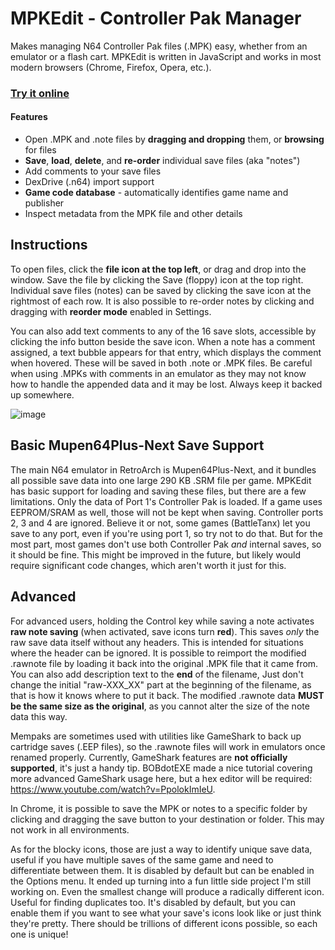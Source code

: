 # MPKEdit - Controller Pak Manager

Makes managing N64 Controller Pak files (.MPK) easy, whether from an emulator or a flash cart. MPKEdit is written in JavaScript and works in most modern browsers (Chrome, Firefox, Opera, etc.).

### [**Try it online**](https://bryc.github.io/mempak)

#### Features

* Open .MPK and .note files by **dragging and dropping** them, or **browsing** for files
* **Save**, **load**, **delete**, and **re-order** individual save files (aka "notes")
* Add comments to your save files
* DexDrive (.n64) import support
* **Game code database** - automatically identifies game name and publisher
* Inspect metadata from the MPK file and other details

## Instructions

To open files, click the **file icon at the top left**, or drag and drop into the window. Save the file by clicking the Save (floppy) icon at the top right. Individual save files (notes) can be saved by clicking the save icon at the rightmost of each row. It is also possible to re-order notes by clicking and dragging with **reorder mode** enabled in Settings.

You can also add text comments to any of the 16 save slots, accessible by clicking the info button beside the save icon. When a note has a comment assigned, a text bubble appears for that entry, which displays the comment when hovered. These will be saved in both .note or .MPK files. Be careful when using .MPKs with comments in an emulator as they may not know how to handle the appended data and it may be lost. Always keep it backed up somewhere.

![image](https://user-images.githubusercontent.com/1408749/44122120-7ba24680-9ff0-11e8-8997-b84e3a5378a8.png)

## Basic Mupen64Plus-Next Save Support

The main N64 emulator in RetroArch is Mupen64Plus-Next, and it bundles all possible save data into one large 290 KB .SRM file per game. MPKEdit has basic support for loading and saving these files, but there are a few limitations. Only the data of Port 1's Controller Pak is loaded. If a game uses EEPROM/SRAM as well, those will not be kept when saving. Controller ports 2, 3 and 4 are ignored. Believe it or not, some games (BattleTanx) let you save to any port, even if you're using port 1, so try not to do that. But for the most part, most games don't use both Controller Pak _and_ internal saves, so it should be fine. This might be improved in the future, but likely would require significant code changes, which aren't worth it just for this.

## Advanced

For advanced users, holding the Control key while saving a note activates **raw note saving** (when activated, save icons turn **red**). This saves _only_ the raw save data itself without any headers. This is intended for situations where the header can be ignored. It is possible to reimport the modified .rawnote file by loading it back into the original .MPK file that it came from. You can also add description text to the **end** of the filename, Just don't change the initial "raw-XXX_XX" part at the beginning of the filename, as that is how it knows where to put it back. The modified .rawnote data **MUST be the same size as the original**, as you cannot alter the size of the note data this way.

Mempaks are sometimes used with utilities like GameShark to back up cartridge saves (.EEP files), so the .rawnote files will work in emulators once renamed properly. Currently, GameShark features are **not officially supported**, it's just a handy tip. BOBdotEXE made a nice tutorial covering more advanced GameShark usage here, but a hex editor will be required: https://www.youtube.com/watch?v=PpolokImIeU.

In Chrome, it is possible to save the MPK or notes to a specific folder by clicking and dragging the save button to your destination or folder. This may not work in all environments.

As for the blocky icons, those are just a way to identify unique save data, useful if you have multiple saves of the same game and need to differentiate between them. It is disabled by default but can be enabled in the Options menu. It ended up turning into a fun little side project I'm still working on. Even the smallest change will produce a radically different icon. Useful for finding duplicates too. It's disabled by default, but you can enable them if you want to see what your save's icons look like or just think they're pretty. There should be trillions of different icons possible, so each one is unique!

